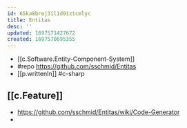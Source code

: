 ```yaml
---
id: 65ka8brej3il1d91ztcmlyc
title: Entitas
desc: ''
updated: 1697571427672
created: 1697570695355
---
```


- [[c.Software.Entity-Component-System]]
- #repo https://github.com/sschmid/Entitas
- [[p.writtenIn]] #c-sharp

## [[c.Feature]]

- https://github.com/sschmid/Entitas/wiki/Code-Generator
- 